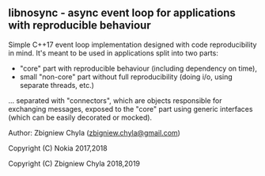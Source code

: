 
## libnosync - async event loop for applications with reproducible behaviour

Simple C++17 event loop implementation designed with code reproducibility in
mind. It's meant to be used in applications split into two parts:

 - "core" part with reproducible behaviour (including dependency on time),
 - small "non-core" part without full reproducibility (doing i/o, using
separate threads, etc.)

... separated with "connectors", which are objects responsible for exchanging
messages, exposed to the "core" part using generic interfaces (which can be
easily decorated or mocked).


Author: Zbigniew Chyla (zbigniew.chyla@gmail.com)

Copyright (C) Nokia 2017,2018

Copyright (C) Zbigniew Chyla 2018,2019
